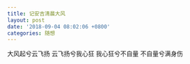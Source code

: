 ```yaml
---
title: 记安吉清晨大风
layout: post
date: '2018-09-04 08:02:06 +0800'
categories: 随想
---
```


大风起兮云飞扬
云飞扬兮我心狂
我心狂兮不自量
不自量兮满身伤